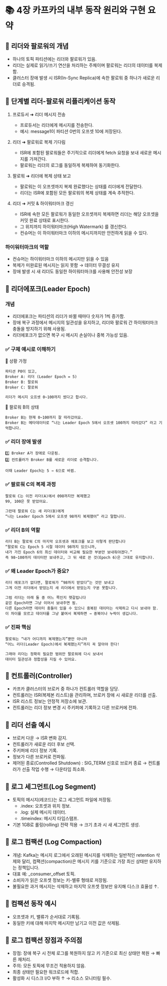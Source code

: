 # 📚 4장 카프카의 내부 동작 원리와 구현 요약

## 📌 리더와 팔로워의 개념
- 하나의 토픽 파티션에는 리더와 팔로워가 있음.
- 리더는 실제로 읽기/쓰기 연산을 처리하는 주체이며 팔로워는 리더의 데이터를 복제함.
- 클러스터 장애 발생 시 ISR(In-Sync Replica)에 속한 팔로워 중 하나가 새로운 리더로 승격됨.

## 📌 단계별 리더-팔로워 리플리케이션 동작
1. 프로듀서 ➜ 리더 메시지 전송
    - 프로듀서는 리더에게 메시지를 전송한다.
    - 예시: message1이 파티션 0번의 오프셋 10에 저장된다.

2. 리더 ➜ 팔로워로 복제 기다림
    - ISR에 포함된 팔로워들은 주기적으로 리더에게 fetch 요청을 보내 새로운 메시지를 가져간다.
    - 팔로워는 리더의 로그를 동일하게 복제하여 동기화한다.

3. 팔로워 ➜ 리더에 복제 상태 보고
    - 팔로워는 이 오프셋까지 복제 완료했다는 상태를 리더에게 전달한다.
    - 리더는 ISR에 포함된 모든 팔로워의 복제 상태를 계속 추적한다.

4. 리더 ➜ 커밋 & 하이워터마크 갱신
    - ISR에 속한 모든 팔로워가 동일한 오프셋까지 복제하면 리더는 해당 오프셋을 커밋 완료 상태로 표시한다.
    - 그 위치까지 하이워터마크(High Watermark) 를 갱신한다.
    - 컨슈머는 이 하이워터마크 이하의 메시지까지만 안전하게 읽을 수 있다.

### 하이워터마크의 역할
- 컨슈머는 하이워터마크 이하의 메시지만 읽을 수 있음
- 복제가 미완료된 메시지는 읽지 못함 → 데이터 무결성 유지
- 장애 발생 시 새 리더도 동일한 하이워터마크를 사용해 안전성 보장

## 📌 리더에포크(Leader Epoch)
### 개념
- 리더에포크는 파티션의 리더가 바뀔 때마다 숫자가 1씩 증가함.
- 장애 복구 과정에서 메시지의 일관성을 유지하고, 리더와 팔로워 간 하이워터마크 충돌을 방지하기 위해 사용됨.
- 리더에포크가 없으면 복구 시 메시지 손실이나 중복 가능성 있음.
  
### ✅ 구체 예시로 이해하기

📌 상황 가정
```
파티션 P0이 있고,
Broker A: 리더 (Leader Epoch = 5)
Broker B: 팔로워
Broker C: 팔로워

리더가 메시지 오프셋 0~100까지 썼다고 합시다.
```

📌 팔로워 B의 상태
```
Broker B는 현재 0~100까지 잘 따라갔어요.
Broker B는 메타데이터로 “나는 Leader Epoch 5에서 오프셋 100까지 따라갔다” 라고 기억합니다.
```

### ✅ 리더 장애 발생
```
1️⃣ Broker A가 장애로 다운됨.
2️⃣ 컨트롤러가 Broker B를 새로운 리더로 승격합니다.

이때 Leader Epoch는 5 → 6으로 바뀜.
```
### ✅ 팔로워 C의 복제 과정
```
팔로워 C는 이전 리더(A)에서 098까지만 복제했고
99, 100은 못 받았어요.

그런데 팔로워 C는 새 리더(B)에게
“나는 Leader Epoch 5에서 오프셋 98까지 복제했어” 라고 말합니다.
```

### ✅ 리더 B의 역할
```
리더 B는 팔로워 C의 마지막 오프셋과 에포크를 보고 이렇게 판단합니다
“팔로워 C는 Epoch 5 시절 데이터 98까지 있으니까,
내가 가진 Epoch 6의 최신 데이터와 비교해 필요한 부분만 보내줘야겠다.”
즉 98~100까지 데이터만 보내주고, 그 뒤 새로 쓴 것(Epoch 6)은 그대로 유지합니다.
```

### ✅ 왜 Leader Epoch가 중요?
```
리더 에포크가 없다면, 팔로워가 “98까지 받았다”는 것만 보내고
그게 이전 리더에서 받았는지 새 리더에서 받았는지 구분 못합니다.

그럼 리더는 아래 둘 중 어느 쪽인지 헷갈립니다
같은 Epoch라면 그냥 이어서 보내주면 됨.
다른 Epoch라면 데이터 충돌이 있을 수 있으니 중복된 데이터는 삭제하고 다시 보내야 함.
이 차이를 모르고 데이터를 그냥 붙여서 복제하면 → 중복이나 누락이 생깁니다.
```
### ✅ 진짜 핵심
```
팔로워는 “내가 어디까지 복제했는지”뿐만 아니라
“어느 리더(Leader Epoch)에서 복제했는지”까지 꼭 알아야 한다!

그래야 리더는 정확히 필요한 범위만 팔로워에 다시 보내서
데이터 일관성과 정합성을 지킬 수 있어요.
```
## 📌 컨트롤러(Controller)
- 카프카 클러스터의 브로커 중 하나가 컨트롤러 역할을 담당.
- 컨트롤러는 ISR(복제본 리스트)을 관리하며, 브로커 장애 시 새로운 리더를 선출.
- ISR 리스트 정보는 안정적 저장소에 보관.
- 컨트롤러는 리더 정보 변경 시 주키퍼에 기록하고 다른 브로커에 전파.

## 📌 리더 선출 예시
- 브로커 다운 → ISR 변화 감지.
- 컨트롤러가 새로운 리더 후보 선택.
- 주키퍼에 리더 정보 기록.
- 정보가 다른 브로커로 전파됨.
- 제어된 종료(Controlled Shutdown) : SIG_TERM 신호로 브로커 종료 → 컨트롤러가 선출 작업 수행 → 다운타임 최소화.

## 📌 로그 세그먼트(Log Segment)
- 토픽의 메시지(레코드)는 로그 세그먼트 파일에 저장됨.
  - .index: 오프셋과 위치 정보.
  - .log: 실제 메시지 데이터.
  - .timeindex: 메시지 타임스탬프.
- 기본 1GB로 롤링(rolling) 전략 적용 → 크기 초과 시 새 세그먼트 생성.

## 📌 로그 컴팩션 (Log Compaction)
- 개념: Kafka는 메시지 로그에서 오래된 메시지를 삭제하는 일반적인 retention 삭제와 달리, 컴팩션(compaction)은 메시지 키를 기준으로 가장 최신 상태만 유지하는 정책입니다.
- 대표 예: _consumer_offset 토픽.
- 소비자가 읽은 오프셋 정보는 키-밸류 형태로 저장됨.
- 불필요한 과거 메시지는 삭제하고 마지막 오프셋 정보만 유지해 디스크 효율성 ↑.

## 📌 컴팩션 동작 예시
- 오프셋과 키, 밸류가 순서대로 기록됨.
- 동일한 키에 대해 마지막 메시지만 남기고 이전 값은 삭제됨.

## 📌 로그 컴팩션 장점과 주의점
- 장점: 장애 복구 시 전체 로그를 복원하지 않고 키 기준으로 최신 상태만 복원 → 빠른 재처리.
- 주의: 모든 토픽에 무조건 적용하지 않음.
- 최종 상태만 필요한 워크로드에 적합.
- 활성화 시 디스크 I/O 부하 ↑ → 리소스 모니터링 필수.
